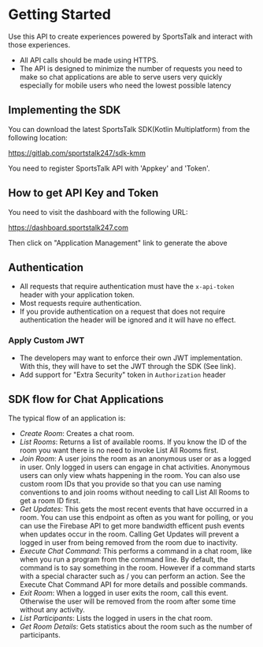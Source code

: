 # Getting Started

Use this API to create experiences powered by SportsTalk and interact with those experiences.

* All API calls should be made using HTTPS.
* The API is designed to minimize the number of requests you need to make so chat applications are able to serve users very quickly especially for mobile users who need the lowest possible latency

## Implementing the SDK

You can download the latest SportsTalk SDK(Kotlin Multiplatform) from the following location:

<https://gitlab.com/sportstalk247/sdk-kmm>

You need to register SportsTalk API with 'Appkey' and 'Token'.

## How to get API Key and Token

You need to visit the dashboard with the following URL:

<https://dashboard.sportstalk247.com>

Then click on "Application Management" link to generate the above

## Authentication

* All requests that require authentication must have the `x-api-token` header with your application token.
* Most requests require authentication.
* If you provide authentication on a request that does not require authentication the header will be ignored and it will have no effect.

### Apply Custom JWT

* The developers may want to enforce their own JWT implementation. With this, they will have to set the JWT through the SDK (See link). 
* Add support for "Extra Security" token in `Authorization` header

## SDK flow for Chat Applications

The typical flow of an application is:

* *Create Room*: Creates a chat room.
* *List Rooms*: Returns a list of available rooms. If you know the ID of the room you want there is no need to invoke List All Rooms first.
* *Join Room*: A user joins the room as an anonymous user or as a logged in user. Only logged in users can engage in chat activities. Anonymous users can only view whats happening in the room. You can also use custom room IDs that you provide so that you can use naming conventions to and join rooms without needing to call List All Rooms to get a room ID first.
* *Get Updates*: This gets the most recent events that have occurred in a room. You can use this endpoint as often as you want for polling, or you can use the Firebase API to get more bandwidth efficent push events when updates occur in the room. Calling Get Updates will prevent a logged in user from being removed from the room due to inactivity.
* *Execute Chat Command*: This performs a command in a chat room, like when you run a program from the command line. By default, the command is to say something in the room. However if a command starts with a special character such as / you can perform an action. See the Execute Chat Command API for more details and possible commands.
* *Exit Room*: When a logged in user exits the room, call this event. Otherwise the user will be removed from the room after some time without any activity.
* *List Participants*: Lists the logged in users in the chat room.
* *Get Room Details*: Gets statistics about the room such as the number of participants.
